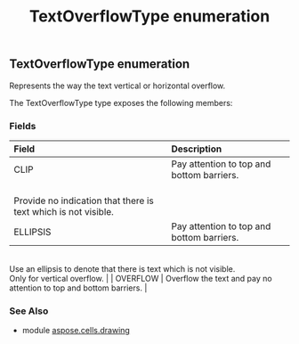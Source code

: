 ﻿---
title: TextOverflowType enumeration
second_title: Aspose.Cells for Python via .NET API References
description: 
type: docs
weight: 1170
url: /aspose.cells.drawing/textoverflowtype/
is_root: false
---

## TextOverflowType enumeration

Represents the way the text vertical or horizontal overflow.



The TextOverflowType type exposes the following members:

### Fields
| Field | Description |
| :- | :- |
| CLIP | Pay attention to top and bottom barriers. <br/>Provide no indication that there is text which is not visible. |
| ELLIPSIS | Pay attention to top and bottom barriers. <br/>Use an ellipsis to denote that there is text which is not visible.<br/>Only for vertical overflow. |
| OVERFLOW | Overflow the text and pay no attention to top and bottom barriers. |



### See Also
* module [aspose.cells.drawing](..)
